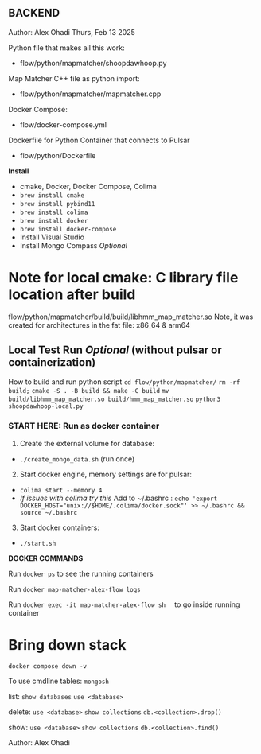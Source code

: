 ## BACKEND
Author: Alex Ohadi
Thurs, Feb 13 2025

Python file that makes all this work:
 - flow/python/mapmatcher/shoopdawhoop.py

Map Matcher C++ file as python import:
 - flow/python/mapmatcher/mapmatcher.cpp

Docker Compose:
 - flow/docker-compose.yml

Dockerfile for Python Container that connects to Pulsar
 - flow/python/Dockerfile

**Install** 

- cmake, Docker, Docker Compose, Colima
- `brew install cmake`
- `brew install pybind11`
- `brew install colima`
- `brew install docker`
- `brew install docker-compose`
- Install Visual Studio
- Install Mongo Compass *Optional*

# Note for local cmake: C library file location after build
flow/python/mapmatcher/build/build/libhmm_map_matcher.so
Note, it was created for architectures in the fat file: x86_64 & arm64 

## Local Test Run *Optional* (without pulsar or containerization)
How to build and run python script
`cd flow/python/mapmatcher/`
`rm -rf build;`
`cmake -S . -B build && make -C build`
`mv build/libhmm_map_matcher.so build/hmm_map_matcher.so`
`python3 shoopdawhoop-local.py`




### START HERE: Run as docker container
1. Create the external volume for database: 
  - `./create_mongo_data.sh`  (run once)
2. Start docker engine, memory settings are for pulsar: 
  - `colima start --memory 4` 
  - *If issues with colima try this* Add to ~/.bashrc : `echo 'export DOCKER_HOST="unix://$HOME/.colima/docker.sock"' >> ~/.bashrc && source ~/.bashrc`
3. Start docker containers:
  - `./start.sh`


**DOCKER COMMANDS**

Run `docker ps` to see the running containers

Run `docker map-matcher-alex-flow logs` 

Run `docker exec -it map-matcher-alex-flow sh  ` to go inside running container

# Bring down stack
`docker compose down -v`


To use cmdline tables:
`mongosh`

list:
`show databases`
`use <database>`

delete:
`use <database>`
`show collections`
`db.<collection>.drop()`

show:
`use <database>`
`show collections`
`db.<collection>.find()`


Author: Alex Ohadi